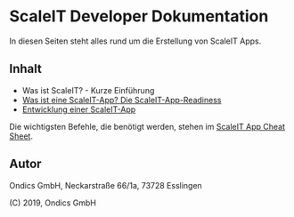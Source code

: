 # ScaleIT Developer Dokumentation

In diesen Seiten steht alles rund um die Erstellung von ScaleIT Apps. 

## Inhalt

* Was ist ScaleIT? - Kurze Einführung
* [Was ist eine ScaleIT-App? Die ScaleIT-App-Readiness](scaleit-app-readiness.md)
* [Entwicklung einer ScaleIT-App](docs/entwicklung.md)

Die wichtigsten Befehle, die benötigt werden, stehen im [ScaleIT App Cheat Sheet](docs/scaleit-dev-cheatsheet.md).

## Autor

Ondics GmbH, Neckarstraße 66/1a, 73728 Esslingen

(C) 2019, Ondics GmbH
